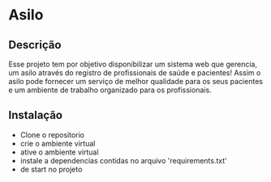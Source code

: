 # Asilo

## Descrição

Esse projeto tem por objetivo disponibilizar um sistema web que gerencia, 
um asilo através do registro de profissionais de saúde e pacientes! Assim o asilo pode 
fornecer um serviço de melhor qualidade para os seus pacientes e um ambiente de 
trabalho organizado para os profissionais.

## Instalação

- Clone o repositorio
- crie o ambiente virtual 
- ative o ambiente virtual
- instale a dependencias contidas no arquivo 'requirements.txt'
- de start no projeto

